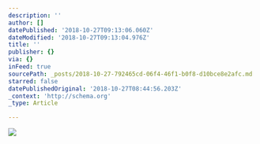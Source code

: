 ```yaml
---
description: ''
author: []
datePublished: '2018-10-27T09:13:06.060Z'
dateModified: '2018-10-27T09:13:04.976Z'
title: ''
publisher: {}
via: {}
inFeed: true
sourcePath: _posts/2018-10-27-792465cd-06f4-46f1-b0f8-d10bce8e2afc.md
starred: false
datePublishedOriginal: '2018-10-27T08:44:56.203Z'
_context: 'http://schema.org'
_type: Article

---
```

![](https://the-grid-user-content.s3-us-west-2.amazonaws.com/c9c2405a-07ad-4a15-84fe-21464587c2dc.jpg)